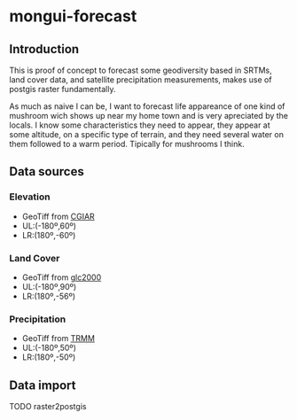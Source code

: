 mongui-forecast
===============

Introduction
------------

This is proof of concept to forecast some geodiversity based in SRTMs, land cover data, and satellite precipitation measurements, makes use of postgis raster fundamentally.

As much as naive I can be, I want to forecast life appareance of one kind of mushroom wich shows up near my home town and is very apreciated by the locals. I know some characteristics they need to appear, they appear at some altitude, on a specific type of terrain, and they need several water on them followed to a warm period. Tipically for mushrooms I think.

Data sources
------------

### Elevation
* GeoTiff from [CGIAR](http://srtm.csi.cgiar.org/index.asp)
* UL:(-180º,60º) 
* LR:(180º,-60º)


### Land Cover
* GeoTiff from [glc2000](http://bioval.jrc.ec.europa.eu/products/glc2000/products.php)
* UL:(-180º,90º)
* LR:(180º,-56º)

### Precipitation
* GeoTiff from [TRMM](ftp://trmmopen.gsfc.nasa.gov/pub/gis/)
* UL:(-180º,50º)
* LR:(180º,-50º)

Data import
-----------

TODO raster2postgis
